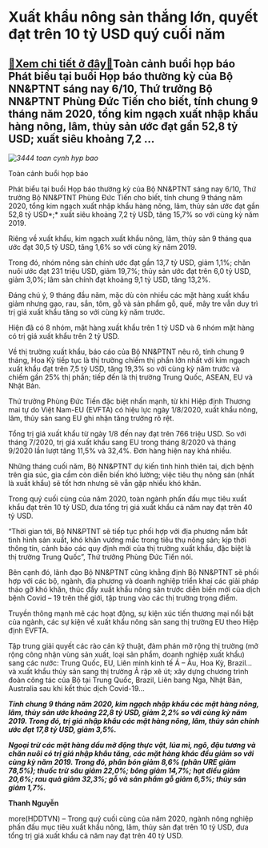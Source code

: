 Xuất khẩu nông sản thắng lớn, quyết đạt trên 10 tỷ USD quý cuối năm
===================================================================

[:gift:Xem chi tiết ở đây:gift:](https://hddtvn.com/xuat-khau-nong-san-thang-lon-quyet-dat-tren-10-ty-usd-quy-cuoi-nam/)Toàn cảnh buổi họp báo Phát biểu tại buổi Họp báo thường kỳ của Bộ NN&PTNT sáng nay 6/10, Thứ trưởng Bộ NN&PTNT Phùng Đức Tiến cho biết, tính chung 9 tháng năm 2020, tổng kim ngạch xuất nhập khẩu hàng nông, lâm, thủy sản ước đạt gần 52,8 tỷ USD; xuất siêu khoảng 7,2 …
----------------------------------------------------------------------------------------------------------------------------------------------------------------------------------------------------------------------------------------------------------------------------





*![3444 toan cynh hyp bao](https://haiquanonline.com.vn/stores/news_dataimages/thanhnt/102020/06/10/3444_toan_cYnh_hYp_bao.jpg?rt=20201006142106 "Toàn cảnh buổi họp báo ")*


Toàn cảnh buổi họp báo



Phát biểu tại buổi Họp báo thường kỳ của Bộ NN&PTNT sáng nay 6/10, Thứ trưởng Bộ NN&PTNT Phùng Đức Tiến cho biết, tính chung 9 tháng năm 2020, tổng kim ngạch xuất nhập khẩu hàng nông, lâm, thủy sản ước đạt gần 52,8 tỷ USD*;* xuất siêu khoảng 7,2 tỷ USD, tăng 15,7% so với cùng kỳ năm 2019.


Riêng về xuất khẩu, kim ngạch xuất khẩu nông, lâm, thủy sản 9 tháng qua ước đạt 30,5 tỷ USD, tăng 1,6% so với cùng kỳ năm 2019.


Trong đó, nhóm nông sản chính ước đạt gần 13,7 tỷ USD, giảm 1,1%; chăn nuôi ước đạt 231 triệu USD, giảm 19,7%; thủy sản ước đạt trên 6,0 tỷ USD, giảm 3,0%; lâm sản chính đạt khoảng 9,1 tỷ USD, tăng 13,2%.


Đáng chú ý, 9 tháng đầu năm, mặc dù còn nhiều các mặt hàng xuất khẩu giảm nhưng gạo, rau, sắn, tôm, gỗ và sản phẩm gỗ, quế, mây tre vẫn duy trì trị giá xuất khẩu tăng so với cùng kỳ năm trước.


Hiện đã có 8 nhóm, mặt hàng xuất khẩu trên 1 tỷ USD và 6 nhóm mặt hàng có trị giá xuất khẩu trên 2 tỷ USD.


Về thị trường xuất khẩu, báo cáo của Bộ NN&PTNT nêu rõ, tính chung 9 tháng, Hoa Kỳ tiếp tục là thị trường chiếm thị phần lớn nhất với kim ngạch xuất khẩu đạt trên 7,5 tỷ USD, tăng 19,3% so với cùng kỳ năm trước và chiếm gần 25% thị phần; tiếp đến là thị trường Trung Quốc, ASEAN, EU và Nhật Bản.


Thứ trưởng Phùng Đức Tiến đặc biệt nhấn mạnh, từ khi Hiệp định Thương mai tự do Việt Nam-EU (EVFTA) có hiệu lực ngày 1/8/2020, xuất khẩu nông, lâm, thủy sản sang EU ghi nhận tăng trưởng rõ rệt.


Tổng trị giá xuất khẩu từ ngày 1/8 đến nay đạt trên 766 triệu USD. So với tháng 7/2020, trị giá xuất khẩu sang EU trong tháng 8/2020 và tháng 9/2020 lần lượt tăng 11,5% và 32,4%. Đơn hàng hiện nay khá nhiều.


Những tháng cuối năm, Bộ NN&PTNT dự kiến tình hình thiên tai, dịch bệnh trên gia súc, gia cầm còn diễn biến khó lường; việc tiêu thụ nông sản (nhất là xuất khẩu) sẽ tốt hơn nhưng sẽ vẫn gặp nhiều khó khăn.


Trong quý cuối cùng của năm 2020, toàn ngành phấn đấu mục tiêu xuất khẩu đạt trên 10 tỷ USD, đưa tổng trị giá xuất khẩu cả năm nay đạt trên 40 tỷ USD.


“Thời gian tới, Bộ NN&PTNT sẽ tiếp tục phối hợp với địa phương nắm bắt tình hình sản xuất, khó khăn vướng mắc trong tiêu thụ nông sản; kịp thời thông tin, cảnh báo các quy định mới của thị trường xuất khẩu, đặc biệt là thị trường Trung Quốc”, Thứ trưởng Phùng Đức Tiến nói.


Bên cạnh đó, lãnh đạo Bộ NN&PTNT cũng khẳng định Bộ NN&PTNT sẽ phối hợp với các bộ, ngành, địa phương và doanh nghiệp triển khai các giải pháp tháo gỡ khó khăn, thúc đẩy xuất khẩu nông sản trước diễn biến mới của dịch bệnh Covid – 19 trên thế giới, tập trung vào các thị trường trọng điểm.


Truyền thông mạnh mẽ các hoạt động, sự kiện xúc tiến thương mại nổi bật của ngành, các sự kiện về xuất khẩu nông sản sang thị trường EU theo Hiệp định EVFTA.


Tập trung giải quyết các rào cản kỹ thuật, đàm phán mở rộng thị trường (mở rộng công nhận vùng sản xuất, loại sản phẩm, doanh nghiệp xuất khẩu) sang các nước: Trung Quốc, EU, Liên minh kinh tế Á – Âu, Hoa Kỳ, Brazil… và xuất khẩu thủy sản sang thị trường Ả rập xê út; xây dựng chương trình đoàn công tác của Bộ tại Trung Quốc, Brazil, Liên bang Nga, Nhật Bản, Australia sau khi kết thúc dịch Covid-19…






***Tính chung 9 tháng năm 2020, kim ngạch nhập khẩu các mặt hàng nông, lâm, thủy sản ước khoảng 22,8 tỷ USD, giảm 2,2% so với cùng kỳ năm 2019. Trong đó, trị giá nhập khẩu các mặt hàng nông, lâm, thủy sản chính ước đạt 17,8 tỷ USD, giảm 3,5%.***


***Ngoại trừ các mặt hàng dầu mỡ động thực vật, lúa mì, ngô, đậu tương và chăn nuôi có trị giá nhập khẩu tăng, các mặt hàng khác đều giảm so với cùng kỳ năm 2019. Trong đó, phân bón giảm 8,6% (phân URE giảm 78,5%); thuốc trừ sâu giảm 22,0%; bông giảm 14,7%; hạt điều giảm 20,6%; rau quả giảm 32,3%; gỗ và sản phẩm gỗ giảm 6,5%; thủy sản giảm 1,7%.***







**Thanh Nguyễn**



more(HDDTVN) – Trong quý cuối cùng của năm 2020, ngành nông nghiệp phấn đấu mục tiêu xuất khẩu nông, lâm, thủy sản đạt trên 10 tỷ USD, đưa tổng trị giá xuất khẩu cả năm nay đạt trên 40 tỷ USD.

